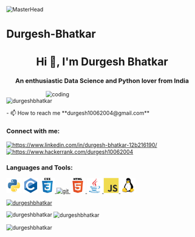 ![MasterHead](https://static.vecteezy.com/system/resources/previews/000/677/302/original/abstract-technology-banner-background.jpg)
# Durgesh-Bhatkar
<h1 align="center">Hi 👋, I'm Durgesh Bhatkar</h1>
<h3 align="center">An enthusiastic Data Science and Python lover from India</h3>
<img align="right" alt="coding" width="400" src="https://images.unsplash.com/photo-1555066931-4365d14bab8c?ixlib=rb-4.0.3&ixid=M3wxMjA3fDB8MHxwaG90by1wYWdlfHx8fGVufDB8fHx8fA%3D%3D&auto=format&fit=crop&w=2070&q=80">

<p align="left"> <img src="https://komarev.com/ghpvc/?username=durgeshbhatkar&label=Profile%20views&color=0e75b6&style=flat" alt="durgeshbhatkar" /> </p>
- 📫 How to reach me **durgesh10062004@gmail.com**
<h3 align="left">Connect with me:</h3>
<p align="left">
<a href="https://linkedin.com/in/https://www.linkedin.com/in/durgesh-bhatkar-12b216190/" target="blank"><img align="center" src="https://raw.githubusercontent.com/rahuldkjain/github-profile-readme-generator/master/src/images/icons/Social/linked-in-alt.svg" alt="https://www.linkedin.com/in/durgesh-bhatkar-12b216190/" height="30" width="40" /></a>
<a href="https://www.hackerrank.com/https://www.hackerrank.com/durgesh10062004" target="blank"><img align="center" src="https://raw.githubusercontent.com/rahuldkjain/github-profile-readme-generator/master/src/images/icons/Social/hackerrank.svg" alt="https://www.hackerrank.com/durgesh10062004" height="30" width="40" /></a>
</p>

<h3 align="left">Languages and Tools:</h3>
<p align="left"> <a href="https://www.python.org" target="_blank" rel="noreferrer"> </a> <img src="https://raw.githubusercontent.com/devicons/devicon/master/icons/python/python-original.svg" alt="python" width="40" height="40"/>  <a href="https://www.cprogramming.com/" target="_blank" rel="noreferrer"> </a> <img src="https://raw.githubusercontent.com/devicons/devicon/master/icons/c/c-original.svg" alt="c" width="40" height="40"/> </a> <a href="https://www.w3schools.com/css/" target="_blank" rel="noreferrer"> <img src="https://raw.githubusercontent.com/devicons/devicon/master/icons/css3/css3-original-wordmark.svg" alt="css3" width="40" height="40"/> </a> <a href="https://git-scm.com/" target="_blank" rel="noreferrer"> <img src="https://www.vectorlogo.zone/logos/git-scm/git-scm-icon.svg" alt="git" width="40" height="40"/> </a> <a href="https://www.w3.org/html/" target="_blank" rel="noreferrer"> <img src="https://raw.githubusercontent.com/devicons/devicon/master/icons/html5/html5-original-wordmark.svg" alt="html5" width="40" height="40"/> </a> <a href="https://www.java.com" target="_blank" rel="noreferrer"> <img src="https://raw.githubusercontent.com/devicons/devicon/master/icons/java/java-original.svg" alt="java" width="40" height="40"/> </a> <a href="https://developer.mozilla.org/en-US/docs/Web/JavaScript" target="_blank" rel="noreferrer"> <img src="https://raw.githubusercontent.com/devicons/devicon/master/icons/javascript/javascript-original.svg" alt="javascript" width="40" height="40"/> </a> <a href="https://www.linux.org/" target="_blank" rel="noreferrer"> <img src="https://raw.githubusercontent.com/devicons/devicon/master/icons/linux/linux-original.svg" alt="linux" width="40" height="40"/> </a> <a href="https://www.python.org" target="_blank" rel="noreferrer"> </a> </p>


<p align="left"> <a href="https://github.com/ryo-ma/github-profile-trophy"><img src="https://github-profile-trophy.vercel.app/?username=durgeshbhatkar" alt="durgeshbhatkar" /></a> </p>




<p><img align="left" src="https://github-readme-stats.vercel.app/api/top-langs?username=durgeshbhatkar&show_icons=true&locale=en&layout=compact" alt="durgeshbhatkar" /></p>

<p>&nbsp;<img align="center" src="https://github-readme-stats.vercel.app/api?username=durgeshbhatkar&show_icons=true&locale=en" alt="durgeshbhatkar" /></p>

<p><img align="center" src="https://github-readme-streak-stats.herokuapp.com/?user=durgeshbhatkar&" alt="durgeshbhatkar" /></p>
